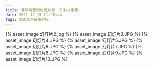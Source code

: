 ```yaml
---
title: 移动端营销功能对标：千牛vs京麦
date: 2021-12-15 11:15:44
tags: 商家后台系统对标
---
```


{% asset_image 幻灯片2.jpg %}
{% asset_image 幻灯片3.JPG %}
{% asset_image 幻灯片4.JPG %}
{% asset_image 幻灯片5.JPG %}
{% asset_image 幻灯片6.JPG %}
{% asset_image 幻灯片7.JPG %}
{% asset_image 幻灯片8.JPG %}
{% asset_image 幻灯片9.JPG %}
{% asset_image 幻灯片10.JPG %}